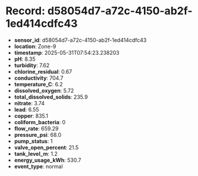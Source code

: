 # Record: d58054d7-a72c-4150-ab2f-1ed414cdfc43

- **sensor_id**: d58054d7-a72c-4150-ab2f-1ed414cdfc43
- **location**: Zone-9
- **timestamp**: 2025-05-31T07:54:23.238203
- **pH**: 8.35
- **turbidity**: 7.62
- **chlorine_residual**: 0.67
- **conductivity**: 704.7
- **temperature_C**: 6.2
- **dissolved_oxygen**: 5.72
- **total_dissolved_solids**: 235.9
- **nitrate**: 3.74
- **lead**: 6.55
- **copper**: 835.1
- **coliform_bacteria**: 0
- **flow_rate**: 659.29
- **pressure_psi**: 68.0
- **pump_status**: 1
- **valve_open_percent**: 21.5
- **tank_level_m**: 1.2
- **energy_usage_kWh**: 530.7
- **event_type**: normal